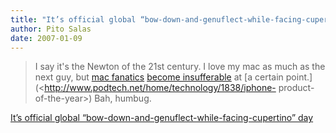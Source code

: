 ```yaml
---
title: "It’s official global “bow-down-and-genuflect-while-facing-cupertino” day"
author: Pito Salas
date: 2007-01-09
---
```



>
> I say it's the Newton of the 21st century. I love my mac as much as the next
> guy, but [mac
> fanatics](<http://feeds.feedburner.com/%7Er/macmerc/%7E3/73044783/3756>)
> [become
> insufferable](<http://feeds.macworld.com/%7Er/macworld/all/%7E3/73058068/index.php>)
> at [a certain point.](<http://www.podtech.net/home/technology/1838/iphone-
> product-of-the-year>) Bah, humbug.


[It’s official global “bow-down-and-genuflect-while-facing-cupertino” day](None)
